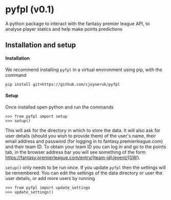 # pyfpl (v0.1)

A python package to interact with the fantasy premier league API, to analyse player statics and help make points predictions

## Installation and setup

#### Installation

We recommend installing `pyfpl` in a virtual environment using pip, with the command

```
pip install git+https://github.com/cjoyneruk/pyfpl
```

#### Setup

Once installed open python and run the commands

```
>>> from pyfpl import setup
>>> setup()
```

This will ask for the directory in which to store the data. It will also ask for user details (should you wish to provide them) of
the user's name, their email address and password (for logging in to fantasy.premierleague.com) and their team ID. To obtain your
team ID you can log in and go to the points tab, in the browser address bar you will see something of the form
https://fantasy.premierleague.com/entry/{team-id}/event/{GW}.

`setup()` only needs to be run once. If you update `pyfpl` then the settings will be remembered. You can edit the settings of the
data directory or user the user details, or add more users by running

```
>>> from pyfpl import update_settings
>>> update_settings()
```
